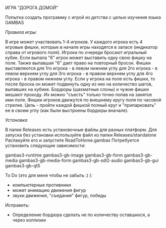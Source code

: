 ИГРА "ДОРОГА ДОМОЙ"

Попытка создать программу с игрой из детства с целью изучения языка GAMBAS

_Правила игры:_

В игре может участвовать 1-4 игроков.
У каждого игрока есть 4 игровые фишки, которые в начале игры находятся в запасе (индикатор справа от игрового поля).
Игроки по очереди бросают игральный кубик. Если выпала "6" игрок может выставить одну свою фишку на поле.
Также выпавшая "6" дает право на повторный бросок.
Фишки выставляются для 1го игрока - в левом нижнем углу
                   для 2го игрока - в левом верхнем углу
                   для 3го игрока - в правом верхнем углу
                   для 4го игрока - в правом нижнем углу.
Если у игрока на поле есть фишки, то после броска он может подвинуть одну из них на количество шагов, выпавших на кубике.
Бордюры (шахматные слоны) и чужие фишки мешают проходу. Их можно "съесть" только точно попав на занятое ими поле.
Фишки игроков движутся по внешнему кругу поля по часовой стрелке. Цель - пройти каждой фишкой полный круг и "припарковать" ее
в своем углу (как были выстроены бордюры вначале).

_Установка_

В папке Releases есть установочные файлы для разных платформ.
Для запуска без установки используйте файл из папки Releases/standalone
Распакуйте его и запустите RoadToHome.gambas
Потребуется установить следующие зависимости:

gambas3-runtime
gambas3-gb-image
gambas3-gb-form
gambas3-gb-media
gambas3-gb-media-form
gambas3-gb-sdl2-audio
gambas3-gb-gui
gambas3-gb-qt5




To Do (это для меня чтобы не забыть :) ):
   
   - компьютерные противники
   - может анимацию движения фигур
   - звуки движения, "съедания" фигур, победы
  
   
Исправить:
   
   - Определение бордюра сделать не по количеству оставшихся, а через коллизии
